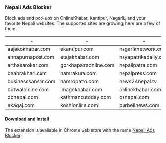 ### Nepali Ads Blocker
Block ads and pop-ups on OnlineKhabar, Kantipur, Nagarik, and your favorite Nepali websites. The supported sites are growing; here are a few of them.

| -                  | -                     | -                    | -                 |
|--------------------|-----------------------|----------------------|-------------------|
| aajakokhabar.com   | ekantipur.com         | nagariknetwork.com   | ratopati.com      |
| annapurnapost.com  | etajakhabar.com       | nayapatrikadaily.com | realkhabar.net    |
| arthasarokar.com   | gorkhapatraonline.com | nepalipatra.com      | recentnepal.com   |
| baahrakhari.com    | hamrakura.com         | nepalpress.com       | sancharkendra.com |
| businesssansar.com | hamropatro.com        | news24nepal.tv       | setopati.com      |
| butwalonline.com   | imagekhabar.com       | onlinekhabar.com     | thahakhabar.com   |
| dcnepal.com        | kathmandutoday.com    | osnepal.com          |                   |
| ekagaj.com         | koshionline.com       | purbelinews.com      |                   |

#### Download and Install
The extension is available in Chrome web store with the name [Nepali Ads Blocker].

[Nepali Ads Blocker]: https://chrome.google.com/webstore/detail/nepaliadblock/leimohpohkghkhednlifdlejcnhappio
